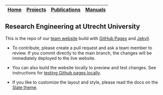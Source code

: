 |[Home](index.md)|[Projects](_pages/projects/index.md)|[Publications](_pages/publications/index.md)|[Manuals](_pages/manuals/index.md)|
|---|---|---|---|

## Research Engineering at Utrecht University

This is the repo of our [team website](https://utrechtuniversity.github.io/research-engineering/) build with [GitHub Pages](https://docs.github.com/en/pages) and [Jekyll](https://jekyllrb.com/).

- To contribute, please create a pull request and ask a team member to review. If you commit directly to the main branch, the changes will be immediately deployed to the live website.

- You can also build the website locally to preview and test changes. See instructions for [testing Github pages locally](https://docs.github.com/en/pages/setting-up-a-github-pages-site-with-jekyll/testing-your-github-pages-site-locally-with-jekyll).

- If you like to customize the layout and style, please read the docs on the [Slate theme](https://github.com/pages-themes/slate).